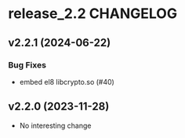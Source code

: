 # release_2.2 CHANGELOG

## v2.2.1 (2024-06-22)

### Bug Fixes

- embed el8 libcrypto.so (#40)

## v2.2.0 (2023-11-28)

- No interesting change


